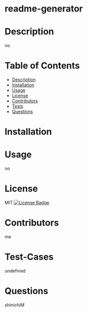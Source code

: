 # readme-generator
  # Description  
  no
  # Table of Contents
  - [Description](#Description)
  - [Installation](#Installation)
  - [Usage](#Usage)
  - [License](#License)
  - [Contributors](#Contributors)
  - [Tests](#Test-Cases)
  - [Questions](#Questions)
  # Installation  
  
  # Usage
  no
  # License 
  MIT [![License Badge](https://img.shields.io/github/license/shinichiM/readme-generator.svg?style=flat-square)](LICENSE.md)
  
  # Contributors   
  me
  # Test-Cases 
  undefined
  # Questions
  shinichiM
